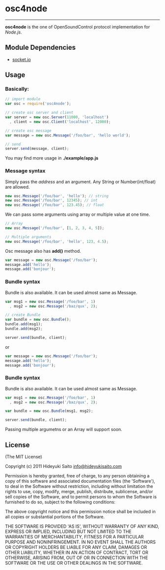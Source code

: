osc4node
========
----------------------

__osc4node__ is the one of OpenSoundControl protocol implementation for *Node.js*.  

Module Dependencies
-------------------

-    [socket.io](https://github.com/LearnBoost/Socket.IO)  
  
Usage
-----
### Basically:
```javascript
// import module
var osc = require('osc4node');

// create osc server and client
var server = new osc.Server(11000, 'localhost')
  , client = new osc.Client('localhost', 12000);

// create osc message
var message = new osc.Message('/foo/bar', 'hello world');

// send
server.send(message, client);
```

You may find more usage in **./example/app.js**

### Message syntax

Simply pass the *address* and an argument.
Any String or Number(int/float) are allowed.
```javascript 
new osc.Message('/foo/bar', 'hello'); // string
new osc.Message('/foo/bar', 12345); // int
new osc.Message('/foo/bar', 123.45); // float

```

We can pass some arguments using array or multiple value at one time.
```javascript
// Array
new osc.Message('/foo/bar', [1, 2, 3, 4, 5]);

// Multiple arguments
new osc.Message('/foo/bar', 'hello', 123, 4.5);
```

Osc message also has __add()__ method.
```javascript
var message = new osc.Message('/foo/bar');
message.add('hello');
message.add('bonjour');
```

### Bundle syntax

Bundle is also available.
It can be used almost same as Message.
```javascript
var msg1 = new osc.Message('/foo/bar', 1)
  , msg2 = new osc.Message('/baz/qux', 2);

// create Bundle
var bundle = new osc.Bundle();
bundle.add(msg1);
bundle.add(msg2);

server.send(bundle, client);
```

or

```javascript
var message = new osc.Message('/foo/bar');
message.add('hello');
message.add('bonjour');
```

### Bundle syntax

Bundle is also available.
It can be used almost same as Message.
```javascript
var msg1 = new osc.Message('/foo/bar', 1)
  , msg2 = new osc.Message('/baz/qux', 2);

var bundle = new osc.Bundle(msg1, msg2);

server.send(bundle, client);
```

Passing multiple argumetns or an Array will support soon.

License
-------

(The MIT License)

Copyright (c) 2011 Hideyuki Saito <info@hideyukisaito.com>

Permission is hereby granted, free of charge, to any person obtaining a copy of this software and associated documentation files (the 'Software'), to deal in the Software without restriction, including without limitation the rights to use, copy, modify, merge, publish, distribute, sublicense, and/or sell copies of the Software, and to permit persons to whom the Software is furnished to do so, subject to the following conditions:

The above copyright notice and this permission notice shall be included in all copies or substantial portions of the Software.

THE SOFTWARE IS PROVIDED 'AS IS', WITHOUT WARRANTY OF ANY KIND, EXPRESS OR IMPLIED, INCLUDING BUT NOT LIMITED TO THE WARRANTIES OF MERCHANTABILITY, FITNESS FOR A PARTICULAR PURPOSE AND NONINFRINGEMENT. IN NO EVENT SHALL THE AUTHORS OR COPYRIGHT HOLDERS BE LIABLE FOR ANY CLAIM, DAMAGES OR OTHER LIABILITY, WHETHER IN AN ACTION OF CONTRACT, TORT OR OTHERWISE, ARISING FROM, OUT OF OR IN CONNECTION WITH THE SOFTWARE OR THE USE OR OTHER DEALINGS IN THE SOFTWARE.